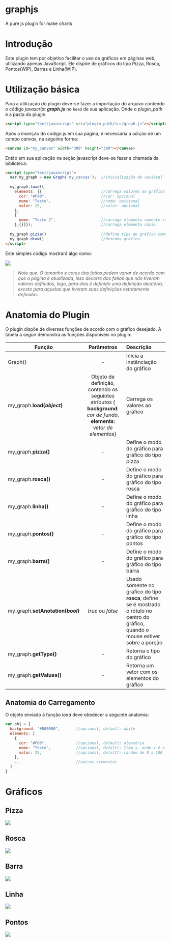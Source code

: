 # graphjs
A pure js plugin for make charts

# Introdução

Este plugin tem por objetivo facilitar o uso de gráficos em páginas web, utilizando apenas JavaScript. Ele dispõe de gráficos do tipo Pizza, Rosca, Pontos(WIP), Barras e Linha(WIP).

# Utilização básica

Para a utilização do plugin deve-se fazer a importação do arquivo contendo o código _javascript_ **_graph.js_** no `head` de sua aplicação. Onde o _plugin_path_ é a pasta do plugin.

```html 
<script type="text/javascript" src="plugin_path/src/graph.js"></script>
```

Após a inserção do código js em sua página, é necessária a adição de um campo <i>canvas</i>, na seguinte forma:

```html
<canvas id="my_canvas" width="300" height="300"></canvas>
```

Então em sua aplicação na seção javascript deve-se fazer a chamada da biblioteca:

```html
<script type="text/javascript">
  var my_graph = new Graph('my_canvas');  //inicialização da variável
  
  my_graph.load({
    elements: [{                          //carrega valores ao gráfico
      cor: "#F00",                        //cor: opcional
      nome: "Teste",                      //nome: opicional
      valor: 25,                          //valor: opcional
    },
    {
      nome: "Teste 2",                    //carrega elemento somente com nome
    },{}]});                              //carrega elemento vazio
  
  my_graph.pizza()                        //define tipo do gráfico como PIZZA
  my_graph.draw()                         //desenha gráfico
</script>
```
Este simples código mostrará algo como:

<img src="https://raw.githubusercontent.com/Luan-Michel/graphjs/master/img/pizza_chart.png"></img>

> _Note que: O tamanho e cores das fatias podem variar de acordo com que a página é atualizada, isso decorre das fatias que não tiveram valores definidos, logo, para elas é definido uma definição aleatória, exceto para aquelas que tiveram suas definições estritamente definidas._

# Anatomia do Plugin

O plugin dispõe de diversas funções de acordo com o gráfico desejado. A tabela a seguir demonstra as funções disponíveis no plugin:

|Função|Parâmetros|Descrição|
|------|:--------:|:--------|
|Graph()|    -    |Inicia a instânciação do gráfico|
|my_graph.**load(_object_)**|Objeto de definição, contendo os seguintes atributos { **background**: _cor de fundo_, **elements**: _vetor de elementos_}|Carrega os valores ao gráfico|
|my_graph.**pizza()**| - |Define o modo do gráfico para gráfico do tipo pizza|
|my_graph.**rosca()**| - |Define o modo do gráfico para gráfico do tipo rosca|
|my_graph.**linha()**| - |Define o modo do gráfico para gráfico do tipo linha|
|my_graph.**pontos()**| - |Define o modo do gráfico para gráfico do tipo pontos|
|my_graph.**barra()**| - |Define o modo do gráfico para gráfico do tipo barra|
|my_graph.**setAnotation(_bool_)**| _true_ ou _false_ |Usado somente no grafico do tipo **rosca**, define se é mostrado o rótulo no centro do gráfico, quando o mouse estiver sobre a porção|
|my_graph.**getType()**| - |Retorna o tipo do gráfico|
|my_graph.**getValues()**| - |Retorna um vetor com os elementos do gráfico|

## Anatomia do Carregamento

O objeto enviado à função _load_ deve obedecer a seguinte anatomia:

```javascript
var obj = {
  background: "#000000",       //opcional, default: white
  elements: [
    {
      cor: "#F00",             //opcional, default: aleatória
      nome: "Teste",           //opcional, defaltt: Item x, onde x é o índice no vetor de elementos
      valor: 25,               //opcional, defaltt: random de 0 a 100
    },
    ...                        //outros elementos
  ]
}
```

# Gráficos

## Pizza

<img src="https://raw.githubusercontent.com/Luan-Michel/graphjs/master/img/pizza_chart.png"></img>

## Rosca

<img src="https://raw.githubusercontent.com/Luan-Michel/graphjs/master/img/donut_chart.png"></img>

## Barra

<img src="https://raw.githubusercontent.com/Luan-Michel/graphjs/master/img/bar_graph.png"></img>

## Linha

<img src="https://raw.githubusercontent.com/Luan-Michel/graphjs/master/img/line_graph.png"></img>

## Pontos

<img src="https://raw.githubusercontent.com/Luan-Michel/graphjs/master/img/point_graph.png"></img>

